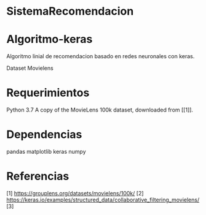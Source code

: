 # SistemaRecomendacion

# Algoritmo-keras
  Algoritmo linial de recomendacion basado en redes neuronales con keras.

  Dataset Movielens

# Requerimientos
  Python 3.7
  A copy of the MovieLens 100k dataset, downloaded from [[1]].
# Dependencias
  pandas
  matplotlib
  keras
  numpy


# Referencias
[1] https://grouplens.org/datasets/movielens/100k/
[2] https://keras.io/examples/structured_data/collaborative_filtering_movielens/
[3] 
